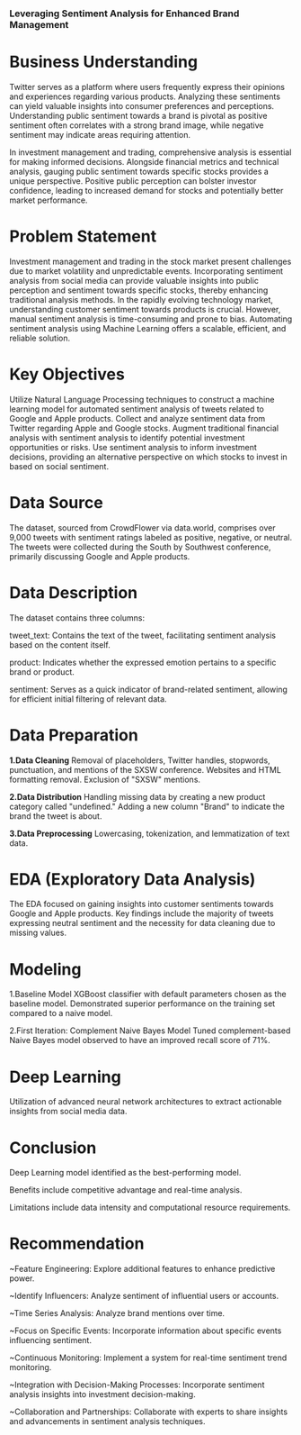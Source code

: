 ### **Leveraging Sentiment Analysis for Enhanced Brand Management**

# **Business Understanding**
Twitter serves as a platform where users frequently express their opinions and experiences regarding various products. Analyzing these sentiments can yield valuable insights into consumer preferences and perceptions. Understanding public sentiment towards a brand is pivotal as positive sentiment often correlates with a strong brand image, while negative sentiment may indicate areas requiring attention.

In investment management and trading, comprehensive analysis is essential for making informed decisions. Alongside financial metrics and technical analysis, gauging public sentiment towards specific stocks provides a unique perspective. Positive public perception can bolster investor confidence, leading to increased demand for stocks and potentially better market performance.

# **Problem Statement**
Investment management and trading in the stock market present challenges due to market volatility and unpredictable events. Incorporating sentiment analysis from social media can provide valuable insights into public perception and sentiment towards specific stocks, thereby enhancing traditional analysis methods. In the rapidly evolving technology market, understanding customer sentiment towards products is crucial. However, manual sentiment analysis is time-consuming and prone to bias. Automating sentiment analysis using Machine Learning offers a scalable, efficient, and reliable solution.

# **Key Objectives**
Utilize Natural Language Processing techniques to construct a machine learning model for automated sentiment analysis of tweets related to Google and Apple products.
Collect and analyze sentiment data from Twitter regarding Apple and Google stocks.
Augment traditional financial analysis with sentiment analysis to identify potential investment opportunities or risks.
Use sentiment analysis to inform investment decisions, providing an alternative perspective on which stocks to invest in based on social sentiment.

# **Data Source**
The dataset, sourced from CrowdFlower via data.world, comprises over 9,000 tweets with sentiment ratings labeled as positive, negative, or neutral. The tweets were collected during the South by Southwest conference, primarily discussing Google and Apple products.

# **Data Description**
The dataset contains three columns:

tweet_text: Contains the text of the tweet, facilitating sentiment analysis based on the content itself.

product: Indicates whether the expressed emotion pertains to a specific brand or product.

sentiment: Serves as a quick indicator of brand-related sentiment, allowing for efficient initial filtering of relevant data.

# **Data Preparation**

**1.Data Cleaning**
Removal of placeholders, Twitter handles, stopwords, punctuation, and mentions of the SXSW conference.
Websites and HTML formatting removal.
Exclusion of "SXSW" mentions.

**2.Data Distribution**
Handling missing data by creating a new product category called "undefined."
Adding a new column "Brand" to indicate the brand the tweet is about.

**3.Data Preprocessing**
Lowercasing, tokenization, and lemmatization of text data.

# **EDA (Exploratory Data Analysis)**
The EDA focused on gaining insights into customer sentiments towards Google and Apple products. Key findings include the majority of tweets expressing neutral sentiment and the necessity for data cleaning due to missing values.

# **Modeling**
1.Baseline Model
XGBoost classifier with default parameters chosen as the baseline model.
Demonstrated superior performance on the training set compared to a naive model.

2.First Iteration: Complement Naive Bayes Model
Tuned complement-based Naive Bayes model observed to have an improved recall score of 71%.

# **Deep Learning**
Utilization of advanced neural network architectures to extract actionable insights from social media data.

# **Conclusion**
Deep Learning model identified as the best-performing model.

Benefits include competitive advantage and real-time analysis.

Limitations include data intensity and computational resource requirements.

# **Recommendation**
~Feature Engineering: Explore additional features to enhance predictive power.

~Identify Influencers: Analyze sentiment of influential users or accounts.

~Time Series Analysis: Analyze brand mentions over time.

~Focus on Specific Events: Incorporate information about specific events influencing sentiment.

~Continuous Monitoring: Implement a system for real-time sentiment trend monitoring.

~Integration with Decision-Making Processes: Incorporate sentiment analysis insights into investment decision-making.

~Collaboration and Partnerships: Collaborate with experts to share insights and advancements in sentiment analysis techniques.


